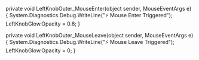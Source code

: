 private void LeftKnobOuter_MouseEnter(object sender, MouseEventArgs e)
{
    System.Diagnostics.Debug.WriteLine("⚡ Mouse Enter Triggered");
    LeftKnobGlow.Opacity = 0.6;
}

private void LeftKnobOuter_MouseLeave(object sender, MouseEventArgs e)
{
    System.Diagnostics.Debug.WriteLine("⚡ Mouse Leave Triggered");
    LeftKnobGlow.Opacity = 0;
}